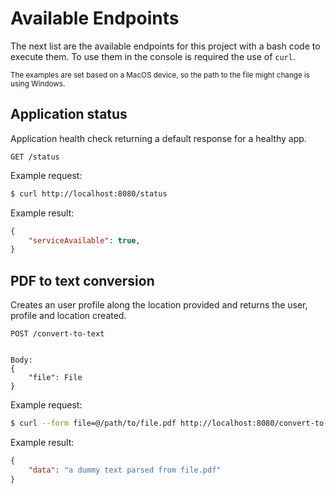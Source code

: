 # Available Endpoints
The next list are the available endpoints for this project with a bash code to execute them. To use them in the console is required the use of `curl`.

<sub>The examples are set based on a MacOS device, so the path to the file might change is using Windows.</sub>

## Application status
Application health check returning a default response for a healthy app.
```
GET /status
```
Example request:
```bash
$ curl http://localhost:8080/status
```
Example result:
```json
{
    "serviceAvailable": true,
}
```

## PDF to text conversion
Creates an user profile along the location provided and returns the user, profile and location created.
```
POST /convert-to-text


Body:
{
    "file": File
}
```
Example request:
```bash
$ curl --form file=@/path/to/file.pdf http://localhost:8080/convert-to-text
```
Example result:
```json
{
    "data": "a dummy text parsed from file.pdf"
}
```
